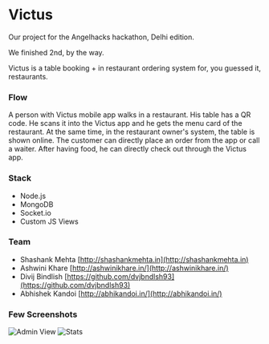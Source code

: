 # Victus

Our project for the Angelhacks hackathon, Delhi edition.

We finished 2nd, by the way.

Victus is a table booking + in restaurant ordering system for, you guessed it, restaurants.

### Flow

A person with Victus mobile app walks in a restaurant. His table has a QR code. He scans it into the Victus app and he gets the menu card of the restaurant. At the same time, in the restaurant owner's system, the table is shown online. The customer can directly place an order from the app or call a waiter. After having food, he can directly check out through the Victus app.

### Stack

- Node.js
- MongoDB
- Socket.io
- Custom JS Views

### Team

- Shashank Mehta [http://shashankmehta.in](http://shashankmehta.in)
- Ashwini Khare [http://ashwinikhare.in/](http://ashwinikhare.in/)
- Divij Bindlish [https://github.com/dvjbndlsh93](https://github.com/dvjbndlsh93)
- Abhishek Kandoi [http://abhikandoi.in/](http://abhikandoi.in/)

### Few Screenshots

![Admin View](https://dl.dropboxusercontent.com/u/6396581/victus/2.png)
![Stats](https://dl.dropboxusercontent.com/u/6396581/victus/1.png)
